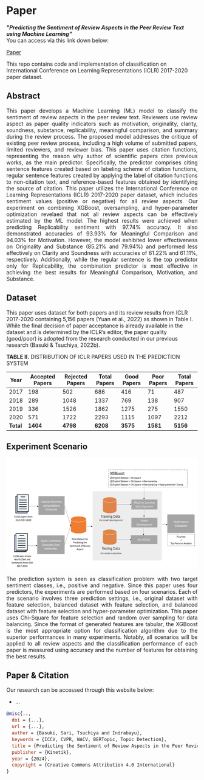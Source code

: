 # Paper
***"Predicting the Sentiment of Review Aspects in the Peer Review Text using Machine Learning"*** <br>
You can access via this link down below:<br>

[Paper](#)


This repo contains code and implementation of classification on International Conference on Learning Representations (ICLR) 2017-2020 paper dataset.

## Abstract
<p align="justify"> This paper develops a Machine Learning (ML) model to classify the sentiment of review aspects in the peer review text. Reviewers use review aspect as paper quality indicators such as motivation, originality, clarity, soundness, substance, replicability, meaningful comparison, and summary during the review process. The proposed model addresses the critique of existing peer review process, including a high volume of submitted papers, limited reviewers, and reviewer bias. This paper uses citation functions, representing the reason why author of scientific papers cites previous works, as the main predictor. Specifically, the predictor comprises citing sentence features created based on labeling scheme of citation functions, regular sentence features created by applying the label of citation functions to non-citation text, and reference-based features obtained by identifying the source of citation. This paper utilizes the International Conference on Learning Representations (ICLR) 2017-2020 paper dataset, which includes sentiment values (positive or negative) for all review aspects. Our experiment on combining XGBoost, oversampling, and hyper-parameter optimization revelaed that not all review aspects can be effectively estimated by the ML model. The highest results were achieved when predicting Replicability sentiment with 97.74% accuracy. It also demonstrated accuracies of 93.93% for Meaningful Comparison and 94.03% for Motivation. However, the model exhibited lower effectiveness on Originality and Substance (85.21% and 79.94%) and performed less effectively on Clarity and Soundness with accuracies of 61.22% and 61.11%, respectively. Additionally, while the regular sentence is the top predictor only for Replicability, the combination predictor is most effective in achieving the best results for Meaningful Comparison, Motivation, and Substance.</p>

## Dataset
<p align="justiify">This paper uses dataset for both papers and its review results from ICLR 2017-2020 containing 5,156 papers (Yuan et al., 2022) as shown in Table I. While the final decision of paper acceptance is already available in the dataset and is determined by the ICLR’s editor, the paper quality (good/poor) is adopted from the research conducted in our previous research (Basuki & Tsuchiya, 2022b).</p>

**TABLE II.** DISTRIBUTION OF ICLR PAPERS USED IN THE PREDICTION SYSTEM

<p align="center"></p>

| Year | Accepted Papers | Rejected Papers | Total Papers | Good Papers | Poor Papers | Total Papers |
|---|---|---|---|---|---|---|
| 2017 | 198 | 502 | 686 | 416 | 71 | 487 |
| 2018 | 289 | 1048 | 1337 | 769 | 138 | 907 |
| 2019 | 336 | 1526 | 1862 | 1275 | 275 | 1550 |
| 2020 | 571 | 1722 | 2293 | 1115 | 1097 | 2212 |
| **Total** | **1404** | **4798** | **6208** | **3575** | **1581** | **5156** |

## Experiment Scenario
<p align="center">
    <img src="architecture.png" width="572" height="292" />
</p>
<p align="justify">The prediction system is seen as classification problem with two target sentiment classes, i.e., positive and negative. Since this paper uses four predictors, the experiments are performed based on four scenarios. Each of the scenario involves three prediction settings, i.e., original dataset with feature selection, balanced dataset with feature selection, and balanced dataset with feature selection and hyper-parameter optimization. This paper uses Chi-Square for feature selection and random over sampling for data balancing. Since the format of generated features are tabular, the XGBoost is the most appropriate option for classification algorithm due to the superior performances in many experiments. Notably, all scenarios will be applied to all review aspects and the classification performance of each paper is measured using accuracy and the number of features for obtaining the best results.</p>

## Paper & Citation

Our research can be accessed through this website below:
* ...
```bibtex
@misc{..,
  doi = {...},
  url = {...},
  author = {Basuki, Sari, Tsuchiya and Indrabayu},
  keywords = {ICCV, CVPR, WACV, BERTopic, Topic Detection},
  title = {Predicting the Sentiment of Review Aspects in the Peer Review Text using Machine Learning},
  publisher = {Kinetik},
  year = {2024},
  copyright = {Creative Commons Attribution 4.0 International}
}
```